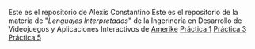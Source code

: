 Este es el repositorio de Alexis Constantino
Éste es el repositorio de la materia de "*Lenguajes Interpretados*" de la Ingerinería en Desarrollo de Videojuegos y Aplicaciones Interactivos de [Amerike](https://amerike.edu.mx)
[Práctica 1](Practica-1.md)
[Práctica 3](https://github.com/Copycat339/Repositorio_practica_3)
[Práctica 5](Practica_5.md)